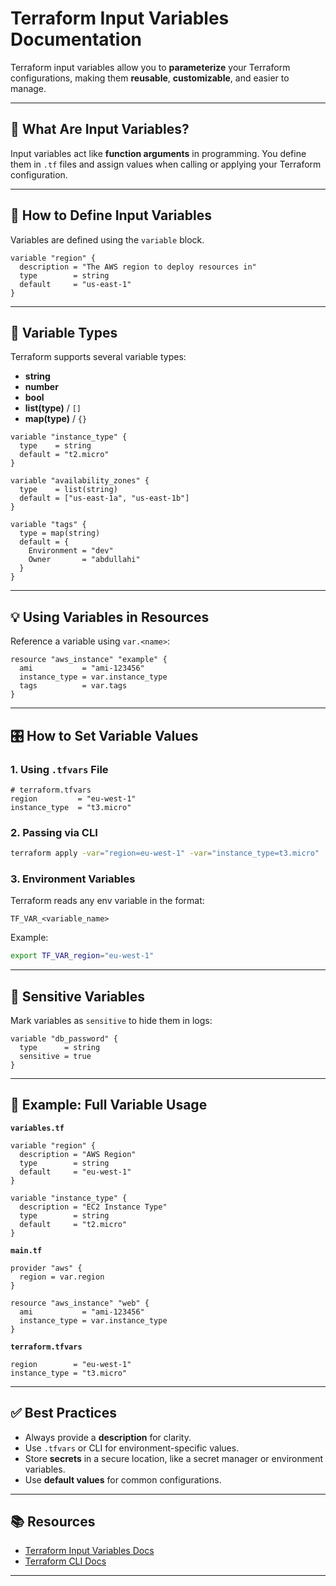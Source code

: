 
# Terraform Input Variables Documentation

Terraform input variables allow you to **parameterize** your Terraform configurations, making them **reusable**, **customizable**, and easier to manage.

---

## 📌 What Are Input Variables?

Input variables act like **function arguments** in programming. You define them in `.tf` files and assign values when calling or applying your Terraform configuration.

---

## 📂 How to Define Input Variables

Variables are defined using the `variable` block.

```hcl
variable "region" {
  description = "The AWS region to deploy resources in"
  type        = string
  default     = "us-east-1"
}
```

---

## 🧠 Variable Types

Terraform supports several variable types:

- **string**
- **number**
- **bool**
- **list(type)** / `[]`
- **map(type)** / `{}`

```hcl
variable "instance_type" {
  type    = string
  default = "t2.micro"
}

variable "availability_zones" {
  type    = list(string)
  default = ["us-east-1a", "us-east-1b"]
}

variable "tags" {
  type = map(string)
  default = {
    Environment = "dev"
    Owner       = "abdullahi"
  }
}
```

---

## 💡 Using Variables in Resources

Reference a variable using `var.<name>`:

```hcl
resource "aws_instance" "example" {
  ami           = "ami-123456"
  instance_type = var.instance_type
  tags          = var.tags
}
```

---

## 🎛 How to Set Variable Values

### 1. **Using `.tfvars` File**

```hcl
# terraform.tfvars
region         = "eu-west-1"
instance_type  = "t3.micro"
```

### 2. **Passing via CLI**

```bash
terraform apply -var="region=eu-west-1" -var="instance_type=t3.micro"
```

### 3. **Environment Variables**

Terraform reads any env variable in the format:

```
TF_VAR_<variable_name>
```

Example:

```bash
export TF_VAR_region="eu-west-1"
```

---

## 🔐 Sensitive Variables

Mark variables as `sensitive` to hide them in logs:

```hcl
variable "db_password" {
  type      = string
  sensitive = true
}
```

---

## 📁 Example: Full Variable Usage

**`variables.tf`**
```hcl
variable "region" {
  description = "AWS Region"
  type        = string
  default     = "eu-west-1"
}

variable "instance_type" {
  description = "EC2 Instance Type"
  type        = string
  default     = "t2.micro"
}
```

**`main.tf`**
```hcl
provider "aws" {
  region = var.region
}

resource "aws_instance" "web" {
  ami           = "ami-123456"
  instance_type = var.instance_type
}
```

**`terraform.tfvars`**
```hcl
region        = "eu-west-1"
instance_type = "t3.micro"
```

---

## ✅ Best Practices

- Always provide a **description** for clarity.
- Use `.tfvars` or CLI for environment-specific values.
- Store **secrets** in a secure location, like a secret manager or environment variables.
- Use **default values** for common configurations.

---

## 📚 Resources

- [Terraform Input Variables Docs](https://developer.hashicorp.com/terraform/language/values/variables)
- [Terraform CLI Docs](https://developer.hashicorp.com/terraform/cli)

---
